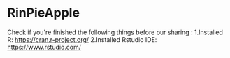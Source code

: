 # RinPieApple
Check if you're finished the following things before our sharing :
1.Installed R: https://cran.r-project.org/
2.Installed Rstudio IDE: https://www.rstudio.com/
